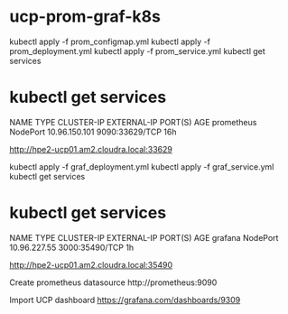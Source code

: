 # ucp-prom-graf-k8s




kubectl apply -f prom_configmap.yml
kubectl apply -f prom_deployment.yml
kubectl apply -f prom_service.yml
kubectl get services


# kubectl get services
NAME         TYPE        CLUSTER-IP      EXTERNAL-IP   PORT(S)          AGE
prometheus   NodePort    10.96.150.101   <none>        9090:33629/TCP   16h

http://hpe2-ucp01.am2.cloudra.local:33629


 
kubectl apply -f graf_deployment.yml
kubectl apply -f graf_service.yml
kubectl get services


# kubectl get services
NAME         TYPE        CLUSTER-IP      EXTERNAL-IP   PORT(S)          AGE
grafana      NodePort    10.96.227.55    <none>        3000:35490/TCP   1h

http://hpe2-ucp01.am2.cloudra.local:35490


Create prometheus datasource
http://prometheus:9090 


Import UCP dashboard
https://grafana.com/dashboards/9309




